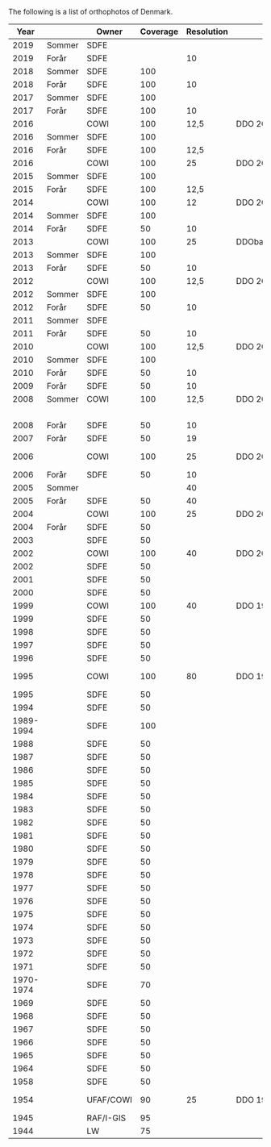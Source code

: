 The following is a list of orthophotos of Denmark.


|      Year |        | Owner     | Coverage | Resolution |              |                                                                                       | WMS                                                        |
|-----------|--------|-----------|----------|------------|--------------|---------------------------------------------------------------------------------------|------------------------------------------------------------|
|      2019 | Sommer | SDFE      |          |            |              |                                                                                       |                                                            |
|      2019 | Forår  | SDFE      |          |         10 |              |                                                                                       | [WMS](https://kortforsyningen.kms.dk/orto_foraar?)         |
|      2018 | Sommer | SDFE      |      100 |            |              | [Kortforsyningen](https://listservices.kortforsyningen.dk/#/map/WMS/orto_sommer_2018) | [WMS](https://kortforsyningen.kms.dk/orto_sommer_2018?)    |
|      2018 | Forår  | SDFE      |      100 |         10 |              |                                                                                       | [WMS](https://kortforsyningen.kms.dk/orto_foraar?)         |
|      2017 | Sommer | SDFE      |      100 |            |              | [Kortforsyningen](https://listservices.kortforsyningen.dk/#/map/WMS/orto_sommer_2017) | [WMS](https://kortforsyningen.kms.dk/orto_sommer_2017?)    |
|      2017 | Forår  | SDFE      |      100 |         10 |              |                                                                                       | [WMS](https://kortforsyningen.kms.dk/orto_foraar?)         |
|      2016 |        | COWI      |      100 |       12,5 | DDO 2016     |                                                                                       |                                                            |
|      2016 | Sommer | SDFE      |      100 |            |              |                                                                                       | [WMS](https://kortforsyningen.kms.dk/orto_sommer_2016?)    |
|      2016 | Forår  | SDFE      |      100 |       12,5 |              |                                                                                       | [WMS](https://kortforsyningen.kms.dk/orto_foraar?)         |
|      2016 |        | COWI      |      100 |         25 | DDO 2015     |                                                                                       |                                                            |
|      2015 | Sommer | SDFE      |      100 |            |              |                                                                                       | [WMS](https://kortforsyningen.kms.dk/orto_sommer_2015?)    |
|      2015 | Forår  | SDFE      |      100 |       12,5 |              |                                                                                       | [WMS](https://kortforsyningen.kms.dk/orto_foraar?)         |
|      2014 |        | COWI      |      100 |         12 | DDO 2014     |                                                                                       |                                                            |
|      2014 | Sommer | SDFE      |      100 |            |              |                                                                                       | [WMS](https://kortforsyningen.kms.dk/orto_sommer_2014?)    |
|      2014 | Forår  | SDFE      |       50 |         10 |              |                                                                                       | [WMS](https://kortforsyningen.kms.dk/orto_foraar?)         |
|      2013 |        | COWI      |      100 |         25 | DDObasis2013 |                                                                                       |                                                            |
|      2013 | Sommer | SDFE      |      100 |            |              |                                                                                       | [WMS](https://kortforsyningen.kms.dk/orto_sommer_2013?)    |
|      2013 | Forår  | SDFE      |       50 |         10 |              |                                                                                       | [WMS](https://kortforsyningen.kms.dk/orto_foraar?)         |
|      2012 |        | COWI      |      100 |       12,5 | DDO 2012     |                                                                                       |                                                            |
|      2012 | Sommer | SDFE      |      100 |            |              |                                                                                       | [WMS](https://kortforsyningen.kms.dk/orto_sommer_2012?)    |
|      2012 | Forår  | SDFE      |       50 |         10 |              |                                                                                       | [WMS](https://kortforsyningen.kms.dk/orto_foraar?)         |
|      2011 | Sommer | SDFE      |          |            |              |                                                                                       |                                                            |
|      2011 | Forår  | SDFE      |       50 |         10 |              |                                                                                       | [WMS](https://kortforsyningen.kms.dk/orto_foraar?)         |
|      2010 |        | COWI      |      100 |       12,5 | DDO 2010     |                                                                                       |                                                            |
|      2010 | Sommer | SDFE      |      100 |            |              |                                                                                       | [WMS](https://kortforsyningen.kms.dk/orto_sommer_2010?)    |
|      2010 | Forår  | SDFE      |       50 |         10 |              |                                                                                       | [WMS](https://kortforsyningen.kms.dk/orto_foraar?)         |
|      2009 | Forår  | SDFE      |       50 |         10 |              |                                                                                       | [WMS](https://kortforsyningen.kms.dk/orto_foraar?)         |
|      2008 | Sommer | COWI      |      100 |       12,5 | DDO 2008     |                                                                                       |                                                            |
|           |        |           |          |            |              | [Kortforsyningen](https://listservices.kortforsyningen.dk/#/map/WMS/orto_sommer_2008) | [WMS](https://kortforsyningen.kms.dk/orto_sommer_2008?)    |
|      2008 | Forår  | SDFE      |       50 |         10 |              |                                                                                       | [WMS](https://kortforsyningen.kms.dk/orto_foraar?)         |
|      2007 | Forår  | SDFE      |       50 |         19 |              |                                                                                       | [WMS](https://kortforsyningen.kms.dk/orto_foraar?)         |
|      2006 |        | COWI      |      100 |         25 | DDO 2006     | [Danmark set fra luften](http://www5.kb.dk/danmarksetfraluften)                       |                                                            |
|      2006 | Forår  | SDFE      |       50 |         10 |              |                                                                                       | [WMS](https://kortforsyningen.kms.dk/orto_foraar?)         |
|      2005 | Sommer |           |          |         40 |              | [Kortforsyningen](https://listservices.kortforsyningen.dk/#/map/WMS/orto_sommer_2005) | [WMS](https://kortforsyningen.kms.dk/orto_sommer_2005?)    |
|      2005 | Forår  | SDFE      |       50 |         40 |              |                                                                                       | [WMS](https://kortforsyningen.kms.dk/orto_foraar?)         |
|      2004 |        | COWI      |      100 |         25 | DDO 2004     |                                                                                       |                                                            |
|      2004 | Forår  | SDFE      |       50 |            |              |                                                                                       | [WMS](https://kortforsyningen.kms.dk/orto_foraar?)         |
|      2003 |        | SDFE      |       50 |            |              |                                                                                       |                                                            |
|      2002 |        | COWI      |      100 |         40 | DDO 2002     | [Kortforsyningen](https://listservices.kortforsyningen.dk/#/map/WMS/orto_sommer_2002) | [WMS](https://kortforsyningen.kms.dk/orto_sommer_2002?)    |
|      2002 |        | SDFE      |       50 |            |              |                                                                                       |                                                            |
|      2001 |        | SDFE      |       50 |            |              |                                                                                       |                                                            |
|      2000 |        | SDFE      |       50 |            |              |                                                                                       |                                                            |
|      1999 |        | COWI      |      100 |         40 | DDO 1999     | [Kortforsyningen](https://listservices.kortforsyningen.dk/#/map/WMS/orto_sommer_1999) | [WMS](https://kortforsyningen.kms.dk/orto_sommer_1999?)    |
|      1999 |        | SDFE      |       50 |            |              |                                                                                       |                                                            |
|      1998 |        | SDFE      |       50 |            |              |                                                                                       |                                                            |
|      1997 |        | SDFE      |       50 |            |              |                                                                                       |                                                            |
|      1996 |        | SDFE      |       50 |            |              |                                                                                       |                                                            |
|      1995 |        | COWI      |      100 |         80 | DDO 1995     | [Danmark set fra luften](http://www5.kb.dk/danmarksetfraluften)                       |                                                            |
|      1995 |        | SDFE      |       50 |            |              |                                                                                       |                                                            |
|      1994 |        | SDFE      |       50 |            |              |                                                                                       |                                                            |
| 1989-1994 |        | SDFE      |      100 |            |              |                                                                                       |                                                            |
|      1988 |        | SDFE      |       50 |            |              |                                                                                       |                                                            |
|      1987 |        | SDFE      |       50 |            |              |                                                                                       |                                                            |
|      1986 |        | SDFE      |       50 |            |              |                                                                                       |                                                            |
|      1985 |        | SDFE      |       50 |            |              |                                                                                       |                                                            |
|      1984 |        | SDFE      |       50 |            |              |                                                                                       |                                                            |
|      1983 |        | SDFE      |       50 |            |              |                                                                                       |                                                            |
|      1982 |        | SDFE      |       50 |            |              |                                                                                       |                                                            |
|      1981 |        | SDFE      |       50 |            |              |                                                                                       |                                                            |
|      1980 |        | SDFE      |       50 |            |              |                                                                                       |                                                            |
|      1979 |        | SDFE      |       50 |            |              |                                                                                       |                                                            |
|      1978 |        | SDFE      |       50 |            |              |                                                                                       |                                                            |
|      1977 |        | SDFE      |       50 |            |              |                                                                                       |                                                            |
|      1976 |        | SDFE      |       50 |            |              |                                                                                       |                                                            |
|      1975 |        | SDFE      |       50 |            |              |                                                                                       |                                                            |
|      1974 |        | SDFE      |       50 |            |              |                                                                                       |                                                            |
|      1973 |        | SDFE      |       50 |            |              |                                                                                       |                                                            |
|      1972 |        | SDFE      |       50 |            |              |                                                                                       |                                                            |
|      1971 |        | SDFE      |       50 |            |              |                                                                                       |                                                            |
| 1970-1974 |        | SDFE      |       70 |            |              |                                                                                       |                                                            |
|      1969 |        | SDFE      |       50 |            |              |                                                                                       |                                                            |
|      1968 |        | SDFE      |       50 |            |              |                                                                                       |                                                            |
|      1967 |        | SDFE      |       50 |            |              |                                                                                       |                                                            |
|      1966 |        | SDFE      |       50 |            |              |                                                                                       |                                                            |
|      1965 |        | SDFE      |       50 |            |              |                                                                                       |                                                            |
|      1964 |        | SDFE      |       50 |            |              |                                                                                       |                                                            |
|      1958 |        | SDFE      |       50 |            |              |                                                                                       |                                                            |
|      1954 |        | UFAF/COWI |       90 |         25 | DDO 1954     | [Danmark set fra luften](http://www5.kb.dk/danmarksetfraluften)                       |                                                            |
|      1945 |        | RAF/I-GIS |       95 |            |              | [I-GIS](http://imaps.mapserver.dk/1945/)                                              | [WMS](http://i-archive.dk/iarchive/service.asmx/IGIS_WMS?) |
|      1944 |        | LW        |       75 |            |              | [Flyfotoarkivet](http://lw1944.flyfotoarkivet.dk/#)                                   |                                                            |
